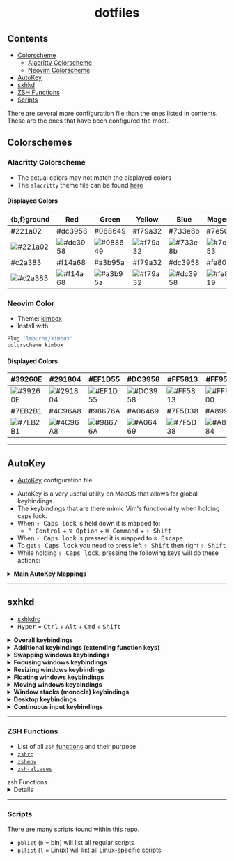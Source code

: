<h1 align="center">dotfiles</h1>

## Contents
+ [Colorscheme](#terminal-colors)
    + [Alacritty Colorscheme](#alacritty)
    + [Neovim Colorscheme](#neovim-color)
+ [AutoKey](#AutoKey)
+ [sxhkd](#sxhkd)
+ [ZSH Functions](#zsh-functions)
+ [Scripts](#scripts)

There are several more configuration file than the ones listed in contents. These are the ones that have been configured the most.

## <a name="terminal-colors"></a>Colorschemes

### <a name="alacritty"></a>Alacritty Colorscheme
+ The actual colors may not match the displayed colors
+ The `alacritty` theme file can be found [here](.config/alacritty/alacritty.yml)

#### Displayed Colors

| {b,f}ground                                                         | Red                                                                 | Green                                                               | Yellow                                                              | Blue                                                                | Magenta                                                             | Cyan                                                                |
| ---------------------------------------------------------------     | ---------------------------------------------------------------     | ---------------------------------------------------------------     | ---------------------------------------------------------------     | ---------------------------------------------------------------     | ---------------------------------------------------------------     | ---------------------------------------------------------------     |
| #221a02                                                             | #dc3958                                                             | #088649                                                             | #f79a32                                                             | #733e8b                                                             | #7e5053                                                             | #088649                                                             |
| ![#221a02](https://via.placeholder.com/80/221a02/000000.png?text=+) | ![#dc3958](https://via.placeholder.com/80/dc3958/000000.png?text=+) | ![#088649](https://via.placeholder.com/80/088649/000000.png?text=+) | ![#f79a32](https://via.placeholder.com/80/f79a32/000000.png?text=+) | ![#733e8b](https://via.placeholder.com/80/733e8b/000000.png?text=+) | ![#7e5053](https://via.placeholder.com/80/7e5053/000000.png?text=+) | ![#088649](https://via.placeholder.com/80/088649/000000.png?text=+) |
| #c2a383                                                             | #f14a68                                                             | #a3b95a                                                             | #f79a32                                                             | #dc3958                                                             | #fe8019                                                             | #4c96a8                                                             |
| ![#c2a383](https://via.placeholder.com/80/c2a383/000000.png?text=+) | ![#f14a68](https://via.placeholder.com/80/f14a68/000000.png?text=+) | ![#a3b95a](https://via.placeholder.com/80/a3b95a/000000.png?text=+) | ![#f79a32](https://via.placeholder.com/80/f79a32/000000.png?text=+) | ![#dc3958](https://via.placeholder.com/80/dc3958/000000.png?text=+) | ![#fe8019](https://via.placeholder.com/80/fe8019/000000.png?text=+) | ![#4c96a8](https://via.placeholder.com/80/4c96a8/000000.png?text=+) |


### <a name="neovim-color"></a>Neovim Color

+ Theme: [kimbox](https://github.com/lmburns/kimbox)
+ Install with
```sh
Plug 'lmburns/kimbox'
colorscheme kimbox
```

#### Displayed Colors

| #39260E                                                             | #291804                                                             | #EF1D55                                                             | #DC3958                                                             | #FF5813                                                             | #FF9500                                                             | #819C3B                                                             |
| ---------------------------------------------------------------     | ---------------------------------------------------------------     | ---------------------------------------------------------------     | ---------------------------------------------------------------     | ---------------------------------------------------------------     | ---------------------------------------------------------------     | ---------------------------------------------------------------     |
| ![#39260E](https://via.placeholder.com/80/39260E/000000.png?text=+) | ![#291804](https://via.placeholder.com/80/291804/000000.png?text=+) | ![#EF1D55](https://via.placeholder.com/80/EF1D55/000000.png?text=+) | ![#DC3958](https://via.placeholder.com/80/DC3958/000000.png?text=+) | ![#FF5813](https://via.placeholder.com/80/FF5813/000000.png?text=+) | ![#FF9500](https://via.placeholder.com/80/FF9500/000000.png?text=+) | ![#819C3B](https://via.placeholder.com/80/819C3B/000000.png?text=+) |
| #7EB2B1                                                             | #4C96A8                                                             | #98676A                                                             | #A06469                                                             | #7F5D38                                                             | #A89984                                                             | #D9AE80                                                             |
| ![#7EB2B1](https://via.placeholder.com/80/7EB2B1/000000.png?text=+) | ![#4C96A8](https://via.placeholder.com/80/4C96A8/000000.png?text=+) | ![#98676A](https://via.placeholder.com/80/98676A/000000.png?text=+) | ![#A06469](https://via.placeholder.com/80/A06469/000000.png?text=+) | ![#7F5D38](https://via.placeholder.com/80/7F5D38/000000.png?text=+) | ![#A89984](https://via.placeholder.com/80/A89984/000000.png?text=+) | ![#D9AE80](https://via.placeholder.com/80/D9AE80/000000.png?text=+) |

---

## <a name="AutoKey"></a>AutoKey

+ [AutoKey](.config/AutoKey/AutoKey.json) configuration file

- AutoKey is a very useful utility on MacOS that allows for global keybindings.
- The keybindings that are there mimic Vim's functionality when holding caps lock.
- When <kbd>⇪ Caps lock</kbd> is held down it is mapped to:
  - <kbd>⌃ Control</kbd> + <kbd>⌥ Option</kbd> + <kbd>⌘ Command</kbd> + <kbd>⇧ Shift</kbd>
- When <kbd>⇪ Caps lock</kbd> is pressed it is mapped to <kbd>⎋ Escape</kbd>
- To get <kbd>⇪ Caps lock</kbd> you need to press left <kbd>⇧ Shift</kbd> then right <kbd>⇧ Shift</kbd>
- While holding <kbd>⇪ Caps lock</kbd>, pressing the following keys will do these actions:

<details>
<summary><b>Main AutoKey Mappings</b></summary>

| Key           | Action                                                    |
| :-----        | :-----                                                    |
| <kbd>j</kbd>  | down                                                      |
| <kbd>k</kbd>  | up                                                        |
| <kbd>h</kbd>  | left                                                      |
| <kbd>l</kbd>  | right                                                     |

# TODO:
| <kbd>0</kbd>  | beginning of line                                         |
| <kbd>4</kbd>  | end of line (close enough to $)                           |
| <kbd>gg</kbd> | beginning of document                                     |
| <kbd>G</kbd>  | end of document                                           |
| <kbd>b</kbd>  | move backwards a word                                     |
| <kbd>w</kbd>  | move forward a word                                       |
| <kbd>u</kbd>  | highlight all words to the left                           |
| <kbd>i</kbd>  | highlight one word to the left                            |
| <kbd>o</kbd>  | highlight one word the right                              |
| <kbd>p</kbd>  | highlight all words to the right                          |
| <kbd>yy</kbd> | copy                                                      |
| <kbd>J</kbd>  | <kbd>⌥ Option</kbd> + <kbd>⌃ Control</kbd> + <kbd>←</kbd> |
| <kbd>K</kbd>  | <kbd>⌥ Option</kbd> + <kbd>⌃ Control</kbd> + <kbd>→</kbd> |

</details>

----

## <a name="sxhkd"></a>sxhkd

+ [sxhkdrc](.config/sxhkd/sxhkdrc)
+ <kbd>Hyper</kbd> = <kbd>Ctrl</kbd> + <kbd>Alt</kbd> + <kbd>Cmd</kbd> + <kbd>Shift</kbd>

<details>
<summary><b>Overall keybindings</b></summary>

| Keys                                                               | Action                         |
|--------------------------------------------------------------------|--------------------------------|
| <kbd>Super</kbd> + <kbd>Shift</kbd> + <kbd>Escape</kbd>            | Restart `bspwm`                |
| <kbd>Super</kbd> + <kbd>Shift</kbd> + <kbd>x</kbd>                 | Restart `sxhkd`                |
| <kbd>Super</kbd> + <kbd>Shift</kbd> + <kbd>p</kbd>                 | Restart `polybar`              |
| <kbd>Super</kbd> + <kbd>Return</kbd>                               | Launch `alacritty`             |
| <kbd>Super</kbd> + <kbd>Ctrl</kbd> + <kbd>Return</kbd>             | Launch `tdrop`                 |
| <kbd>Hyper</kbd> + <kbd>d</kbd>                                    | Launch `rofi -show drun`       |
| <kbd>Hyper</kbd> + <kbd>x</kbd> (release) - <kbd>x</kbd>           | Launch `rofi -show drun`       |
| <kbd>Hyper</kbd> + <kbd>x</kbd> (release) - <kbd>b</kbd>           | Launch `rofi -show window`     |
| <kbd>Hyper</kbd> + <kbd>b</kbd>                                    | Launch `$BROWSER`              |
| <kbd>Hyper</kbd> + <kbd>p</kbd>                                    | Launch `pcmanfm`               |
| <kbd>Hyper</kbd> + <kbd>.</kbd>                                    | Launch `thunderbird`           |
| <kbd>Hyper</kbd> + <kbd>n</kbd>                                    | `dunsctl history-pop`          |
| <kbd>Hyper</kbd> + <kbd>N</kbd>                                    | `dunsctl close-all`            |
| <kbd>Alt</kbd> + <kbd>Space</kbd>                                  | `dmenu` app launcher           |
| <kbd>Ctrl</kbd> + <kbd>Alt</kbd> + <kbd>p</kbd>                    | `prs` password launcher        |
| <kbd>Super</kbd> + <kbd>Delete</kbd>                               | Lock screen with `xidlehook`   |
| <kbd>Super</kbd> + <kbd>Shift</kbd> + <kbd>q</kbd>                 | Kill window                    |
| <kbd>Alt</kbd> + <kbd>Ctrl</kbd> + <kbd>Shift</kbd> + <kbd>x</kbd> | Kill window                    |
| <kbd>Super</kbd> + <kbd>Shift</kbd> + <kbd>c</kbd>                 | Close window                   |
| <kbd>Alt</kbd> + <kbd>Shift</kbd> + <kbd>x</kbd>                   | Close window                   |
| <kbd>Super</kbd> + <kbd>m</kbd>                                    | `rofi` view minimized          |
| <kbd>Super</kbd> + <kbd>Shift</kbd> + <kbd>m</kbd>                 | Hide (minimize) window         |
| <kbd>Super</kbd> + <kbd>Ctrl</kbd> + <kbd>m</kbd>                  | Focus last minimized window    |
| <kbd>F11</kbd>                                                     | Remap keys                     |
| <kbd>F10</kbd>                                                     | `caffeinate` (`xidlehook`) on  |
| <kbd>Shift</kbd> + <kbd>F10</kbd>                                  | `caffeinate` (`xidlehook`) off |

</details>

<details>
<summary><b>Additional keybindings (extending function keys)</b></summary>

| Keys                                               | Action                                |
|----------------------------------------------------|---------------------------------------|
| <kbd>XF86AudioMute</kbd>                           | Toggle `pulseaudio` mute              |
| <kbd>XF86AudioLowerVolume</kbd>                    | Decrease `pulseaudio` -5%             |
| <kbd>XF86AudioRaiseVolume</kbd>                    | Increase `pulseaudio` +5%             |
| <kbd>Shift</kbd> + <kbd>XF86AudioMute</kbd>        | Bluetooth - Toggle `pulseaudio` mute  |
| <kbd>Shift</kbd> + <kbd>XF86AudioLowerVolume</kbd> | Bluetooth - Decrease `pulseaudio` -5% |
| <kbd>Shift</kbd> + <kbd>XF86AudioRaiseVolume</kbd> | Bluetooth - Increase `pulseaudio` +5% |
| <kbd>Hyper</kbd> + <kbd>XF86AudioPlay</kbd>        | `playerctl` play-pause                |
| <kbd>Hyper</kbd> + <kbd>XF86AudioPrev</kbd>        | `playerctl` previous                  |
| <kbd>Hyper</kbd> + <kbd>XF86AudioNext</kbd>        | `playerctl` next                      |
| <kbd>Print</kbd>                                   | `flameshot` full screen               |
| <kbd>Shift</kbd> + <kbd>Print</kbd>                | `flameshot` gui                       |
| <kbd>Super</kbd> + <kbd>Print</kbd>                | `flameshot` screen pick               |
| <kbd>Ctrl</kbd> + <kbd>Shift</kbd> + <kbd>3</kbd>  | Alternative full screen-capture       |
| <kbd>Ctrl</kbd> + <kbd>Shift</kbd> + <kbd>4</kbd>  | Alternative region screen-capture     |
| <kbd>Ctrl</kbd> + <kbd>Shift</kbd> + <kbd>5</kbd>  | Alternative window screen-capture     |
| <kbd>Super</kbd> + <kbd>F1</kbd>                   | `ncmpcpp`                             |
| <kbd>Super</kbd> + <kbd>F4</kbd>                   | `playerctl` previous                  |
| <kbd>Super</kbd> + <kbd>F5</kbd>                   | `playerctl` play-pause                |
| <kbd>Super</kbd> + <kbd>F6</kbd>                   | `playerctl` next                      |
| <kbd>Super</kbd> + <kbd>F8</kbd>                   | `mailsync`                            |
| <kbd>Super</kbd> + <kbd>F9</kbd>                   | `dmenumount`                          |
| <kbd>Super</kbd> + <kbd>F10</kbd>                  | `dmenuumount`                         |
| <kbd>XF86Mail</kbd>                                | Launch `neomutt`                      |
| <kbd>XF86MonBrightnessDown</kbd>                   | `xbacklight` decrease 15              |
| <kbd>XF86MonBrightnessUp</kbd>                     | `xbacklight` increase 15              |

</details>

<details>
<summary><b>Swapping windows keybindings</b></summary>

| Swapping                                       |            |
|------------------------------------------------|------------|
| <kbd>Shift</kbd> + <kbd>Alt</kbd> <kbd>h</kbd> | Swap west  |
| <kbd>Shift</kbd> + <kbd>Alt</kbd> <kbd>j</kbd> | Swap south |
| <kbd>Shift</kbd> + <kbd>Alt</kbd> <kbd>k</kbd> | Swap north |
| <kbd>Shift</kbd> + <kbd>Alt</kbd> <kbd>l</kbd> | Swap east  |

</details>

<details>
<summary><b>Focusing windows keybindings</b></summary>

| Focusing                                                           |                     |
|--------------------------------------------------------------------|---------------------|
| <kbd>Alt</kbd> + <kbd>h</kbd>                                      | Focus west          |
| <kbd>Alt</kbd> + <kbd>j</kbd>                                      | Focus south         |
| <kbd>Alt</kbd> + <kbd>k</kbd>                                      | Focus north         |
| <kbd>Alt</kbd> + <kbd>l</kbd>                                      | Focus east          |
| <kbd>Super</kbd> + <kbd>,</kbd>                                    | Focus last (cyclic) |
| <kbd>Super</kbd> + <kbd>c</kbd>                                    | Focus last          |
| <kbd>Super</kbd> + <kbd>C</kbd>                                    | Focus next          |
| <kbd>Super</kbd> + <kbd>c</kbd>                                    | Focus last          |
| <kbd>Super</kbd> + <kbd>j</kbd>                                    | Focus next          |
| <kbd>Super</kbd> + <kbd>k</kbd>                                    | Focus last          |
| <kbd>Super</kbd> + <kbd>o</kbd>                                    | Focus older         |
| <kbd>Super</kbd> + <kbd>i</kbd>                                    | Focus newer         |
| <kbd>Alt</kbd> + <kbd>Ctrl</kbd> + <kbd>Shift</kbd> + <kbd>h</kbd> | Pre-select west     |
| <kbd>Alt</kbd> + <kbd>Ctrl</kbd> + <kbd>Shift</kbd> + <kbd>j</kbd> | Pre-select south    |
| <kbd>Alt</kbd> + <kbd>Ctrl</kbd> + <kbd>Shift</kbd> + <kbd>k</kbd> | Pre-select north    |
| <kbd>Alt</kbd> + <kbd>Ctrl</kbd> + <kbd>Shift</kbd> + <kbd>l</kbd> | Pre-select east     |
| <kbd>Alt</kbd> + <kbd>Ctrl</kbd> + <kbd>Shift</kbd> + <kbd>c</kbd> | Pre-select cancel   |

</details>

<details>
<summary><b>Resizing windows keybindings</b></summary>

| Resizing                                          |                  |
|---------------------------------------------------|------------------|
| <kbd>L-Ctrl</kbd> + <kbd>Alt</kbd> + <kbd>h</kbd> | Resize left      |
| <kbd>L-Ctrl</kbd> + <kbd>Alt</kbd> + <kbd>j</kbd> | Resize bottom    |
| <kbd>L-Ctrl</kbd> + <kbd>Alt</kbd> + <kbd>k</kbd> | Resize top       |
| <kbd>L-Ctrl</kbd> + <kbd>Alt</kbd> + <kbd>l</kbd> | Resize right     |
| <kbd>L-Ctrl</kbd> + <kbd>Alt</kbd> + <kbd>0</kbd> | Equalize         |

</details>

<details>
<summary><b>Floating windows keybindings</b></summary>

| Floating                                                 |                            |
|----------------------------------------------------------|----------------------------|
| <kbd>Hyper</kbd> + <kbd>Space</kbd>                      | Toggle float               |
| <kbd>Super</kbd> + <kbd>Ctrl</kbd> + <kbd>h</kbd>        | Resize west                |
| <kbd>Super</kbd> + <kbd>Ctrl</kbd> + <kbd>j</kbd>        | Resize south               |
| <kbd>Super</kbd> + <kbd>Ctrl</kbd> + <kbd>k</kbd>        | Resize north               |
| <kbd>Super</kbd> + <kbd>Ctrl</kbd> + <kbd>l</kbd>        | Resize east                |
| <kbd>Hyper</kbd> + <kbd>e</kbd>                          | Cycle next floating window |
| <kbd>Hyper</kbd> + <kbd>c</kbd> (release) - <kbd>h</kbd> | Move floating west         |
| <kbd>Hyper</kbd> + <kbd>c</kbd> (release) - <kbd>j</kbd> | Move floating south        |
| <kbd>Hyper</kbd> + <kbd>c</kbd> (release) - <kbd>k</kbd> | Move floating north        |
| <kbd>Hyper</kbd> + <kbd>c</kbd> (release) - <kbd>l</kbd> | Move floating east         |

</details>

<details>
<summary><b>Moving windows keybindings</b></summary>

| Moving Window                   |                     |
|---------------------------------|---------------------|
| <kbd>Hyper</kbd> + <kbd>f</kbd> | Fullscreen layout   |
| <kbd>Hyper</kbd> + <kbd>[</kbd> | Fullscreen next     |
| <kbd>Hyper</kbd> + <kbd>]</kbd> | Fullscreen previous |
| <kbd>Hyper</kbd> + <kbd>m</kbd> | Monocle layout      |
| <kbd>Hyper</kbd> + <kbd>r</kbd> | Rotate 90 degrees   |

# TODO:
| <kbd>Shift</kbd> + <kbd>Alt</kbd> + <kbd>x</kbd> | Mirror x-axis     |
| <kbd>Shift</kbd> + <kbd>Alt</kbd> + <kbd>y</kbd> | Mirror y-axis     |

</details>

<details>
<summary><b>Window stacks (monocle) keybindings</b></summary>

| Stacks                                             |                                        |
|----------------------------------------------------|----------------------------------------|
| <kbd>Hyper</kbd> + <kbd>m</kbd>                    | Monocle layout                         |
| <kbd>Super</kbd> + <kbd>j</kbd>                    | Go to next window (in or out of stack) |
| <kbd>Super</kbd> + <kbd>k</kbd>                    | Go to prev window (in or out of stack) |
| <kbd>Super</kbd> + <kbd>Shift</kbd> + <kbd>j</kbd> | View layer underneath (no focus)       |

</details>

<details>
<summary><b>Desktop keybindings</b></summary>

| Desktop                                                |                        |
|--------------------------------------------------------|------------------------|
| <kbd>Alt</kbd> + <kbd>Left</kbd>                       | Desktop previous       |
| <kbd>Alt</kbd> + <kbd>Right</kbd>                      | Desktop next           |
| <kbd>Super</kbd> + <kbd>[</kbd>                        | Desktop previous       |
| <kbd>Super</kbd> + <kbd>]</kbd>                        | Desktop next           |
| <kbd>Super</kbd> + <kbd>grave</kbd>                    | Node last              |
| <kbd>Super</kbd> + <kbd>tab</kbd>                      | Desktop last           |
| <kbd>Super</kbd> + <kbd>[0-9]</kbd>                    | Desktop focus          |
| <kbd>Super</kbd> + <kbd>Shift</kbd> + <kbd>[0-9]</kbd> | Send window to desktop |

</details>

<details>
<summary><b>Continuous input keybindings</b></summary>

These are keybindings where after the '(release)', the previous keys no longer need to be held and the key following the release can be pressed without holding any modifiers. It is the same kind of idea that a `tmux` binding like `bind -r H resize-pane -L 2` does.

| Continuous                                                   |                      |
|--------------------------------------------------------------|----------------------|
| <kbd>Hyper</kbd> + <kbd>c</kbd> (release) - <kbd>h</kbd>     | Resize window west   |
| <kbd>Hyper</kbd> + <kbd>c</kbd> (release) - <kbd>j</kbd>     | Resize window south  |
| <kbd>Hyper</kbd> + <kbd>c</kbd> (release) - <kbd>k</kbd>     | Resize window north  |
| <kbd>Hyper</kbd> + <kbd>c</kbd> (release) - <kbd>l</kbd>     | Resize window east   |
| <kbd>Hyper</kbd> + <kbd>c</kbd> (release) - <kbd>[</kbd>     | Dynamic gaps shrink  |
| <kbd>Hyper</kbd> + <kbd>c</kbd> (release) - <kbd>]</kbd>     | Dynamic gaps enlarge |
| <kbd>Hyper</kbd> + <kbd>c</kbd> (release) - <kbd>Left</kbd>  | Move floating west   |
| <kbd>Hyper</kbd> + <kbd>c</kbd> (release) - <kbd>Up</kbd>    | Move floating north  |
| <kbd>Hyper</kbd> + <kbd>c</kbd> (release) - <kbd>Down</kbd>  | Move floating south  |
| <kbd>Hyper</kbd> + <kbd>c</kbd> (release) - <kbd>Right</kbd> | Move floating east   |

</details>

----

### <a name="zsh-functions"></a>ZSH Functions

+ List of all `zsh` [functions](.config/zsh/functions) and their purpose
+ [`zshrc`](.config/zsh/.zshrc)
+ [`zshenv`](.zshev)
+ [`zsh-aliases`](.config/zsh/zsh-aliases)

<summary>zsh Functions</summary>
<details>

```sh
 $ pflist                                                 【  ~/.conf/zs/functions】─╯
========================================================================================
acc_print                  fancify text
@append_dir-history-var    helper function for per-dir-hist
arc.list                   list contents of archive
aurview                    Temporarily look at an aur package
autoenv-files              NICHOLAS85: find all autoenv zsh files and edit
be                         use fzf to edit bookmark with buku
bindkey::help              list bindkeys prettily
bkpdir                     Backup current directory
bo                         use fzf to open bookmark with buku
bot                        use fzf to open bookmark with buku (search by tag first)
bow2                       a copy of bow but as a zsh func
.btitle                    buku - change title
.btm                       buku - remove tags
.btp                       buku -- add tags
capzsh                     Dumps all functions/vars/commands etc
ccheat                     cheatsheet of cheat and tldr
cdown                      countdown timer
cdownq                     countdown timer; no display
cdrc                       my modification of cdr
cdreal                     cd realpath
cf                         Create lazily loaded Functions
cfile                      copy contents of file to clipboard
chpwd_ls                   func ran on every cd
@chwpd_dir-history-var     helper function for per-dir-hist
codeline                   get specific lang lines colorized
delta                      delta variable column width side by side
deploy-code
dkill                      interactively kill process with dmenu
docka                      select a docker container to start and attach to
dockrm                     select a docker container to remove
dockrmi                    select a docker image or images to remove
docks                      select a running docker container to stop
exchange                   swap files
_ex_cmd                    Helper for vbindkey (taken from marlonrichert)
explainperm                convert letter permissions to octal
fbd                        cd to selected parent directory
fcd                        change directories with fzf
fcd-zle                    change directories with fzf
fcq                        use copyq to view clipboard history (non-tmux)
fcqt                       use copyq to view clipboard history (tmux)
fcs                        get git commit sha
fds                        list file descriptors
fed                        open the selected file with the default editor
fenv                       search environment vars with fzf
ffig                       figlet font selector
fiff                       using ripgrep combined with preview
fim                        open script in editor (this one does functions)
fjj                        autojump fzf
fjrnl                      search JRNL headlines
fkill                      interactively kill process with fzf
flc                        lolcate fzf
fld                        lolcate fzf default (HOME)
flg                        lolcate fzf
fll                        cd to a directory file is in
flp                        lolcate fzf projects
fman                       fzf man pages
fmates                     use fzf with mates contacts open mutt
fmpc                       fzf mpd
fpdf                       search directory for pdf and open in zathura
frd                        fzf recent directories
fsearch                    search fonts on system
fset                       search set items
fssh                       fzf ssh
ftags                      search ctags
ftm                        create new tmux session, or switch
g1all                      Iterates over .git directories, runs git "$@"
g1zip                      Creates basename pwd-date archive
getpid                     get pid and pipe to pstree
gkey                       print keyboard shortcuts to application - iteractive option
godoc                      colorize go docs
gsha                       show sha of branch
help::glob                 show a help message about globbing
hgrep                      grep history
hist_stat                  zsh history stats
id_process                 get num of process by id
inputbox
jotoday                    Show journalctl logs from a given date
jrnlimport                 import file to jrnl
listening                  listen on port entered
listports                  list open ports
lowercasecurdir            lowercase every file in current dir
lsafter                    list files after a date
lsbefore                   list files before a date
macho-zle                  macho for the use of zle
mksub                      creates a subdir, & moves all files or dirs ...
mp3                        use youtube-dl to get audio
ngu                        get git repo url
old_fk                     fzf rualdi and dirstack combined
oomscore                   list processes likely to be killed first when memory is short
opts
p10k::status               show description of p10k parts
pblist                     lists mybin funcs with their embedded descriptions
perldoc                    wrapper to colorize perldoc man pages
pflist                     lists ZDOTDIR/functions/* with their embedded descriptions
pier-exec                  execute pier command colorfully
pllist                     lists mybin linux funcs with their embedded descriptions
printc                     escape code for colors
prompt_my_per_dir_status   helper function for per-dir-hist
rel                        print the relative path of 2 files
rm                         remove wrapper depending on if root
rmhist                     remove a line from history
run-multi                  run tasks in parallel
setopt_wrap
sudo                       sudo wrapper to allow aliases
suppress                   generates a function named  which:
tmfiles                    Display tags and files with tmsu
tmjson                     Convert tmsu tags and files to json
tmls                       Display tags and files with tmsu in current dir
tmlsa                      Display tags of all files with tmsu in current dir
tmm                        attach to tmux session or create new
tmtag                      use tmsu to either edit a file or cd to dir
tm-tagcount                tmsu list tag and count
towebm                     convert an mp4 to a webm
um                         wrapper to colorize um man pages
urlshort                   shorten url with tinyurl
vbindkey                   vim bindkey
vii                        open file interactively with twf
whim                       open script/function/alias
wtag                       use wutag to either edit a file or cd to dir
xevk                       easy key reader
zdr                        fzf-extras cd to parent directory
zed2                       zed2
zicompinit_fast            faster & more efficient compinit
zman-mine                  Searches zshall with special keyword () matching
zsh-help                   easier way to access zsh manual - taken from ZSH
zst
ztes                       Searches zshall with special keyword () matching
zuiprompt                  TODO: Create a prompt used for other scripts with zui
========================================================================================
```

</details>

---

### Scripts

There are many scripts found within this repo.

* `pblist` (`b` = bin) will list all regular scripts
* `pllist` (`l` = Linux) will list all Linux-specific scripts
